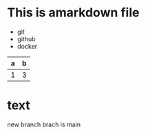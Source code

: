 # This is amarkdown file

- git
- github
- docker

|a|b|
|:-:|:-:|
|1|3|

# text

new branch
brach is main
